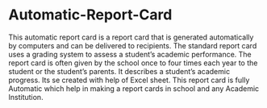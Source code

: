 # Automatic-Report-Card
This automatic report card is a report card that is generated automatically by computers and can be delivered to recipients. The standard report card uses a grading system to assess a student’s academic performance. The report card is often given by the school once to four times each year to the student or the student’s parents. It describes a student’s academic progress.
Its se created with help of Excel sheet.
This report card is fully Automatic which help in making a report cards in school and any Academic Institution.
